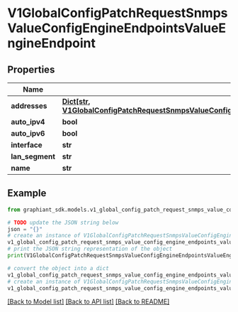 # V1GlobalConfigPatchRequestSnmpsValueConfigEngineEndpointsValueEngineEndpoint


## Properties

Name | Type | Description | Notes
------------ | ------------- | ------------- | -------------
**addresses** | [**Dict[str, V1GlobalConfigPatchRequestSnmpsValueConfigEngineEndpointsValueEngineEndpointAddressesValue]**](V1GlobalConfigPatchRequestSnmpsValueConfigEngineEndpointsValueEngineEndpointAddressesValue.md) |  | [optional] 
**auto_ipv4** | **bool** |  | [optional] 
**auto_ipv6** | **bool** |  | [optional] 
**interface** | **str** |  | [optional] 
**lan_segment** | **str** |  | [optional] 
**name** | **str** |  | [optional] 

## Example

```python
from graphiant_sdk.models.v1_global_config_patch_request_snmps_value_config_engine_endpoints_value_engine_endpoint import V1GlobalConfigPatchRequestSnmpsValueConfigEngineEndpointsValueEngineEndpoint

# TODO update the JSON string below
json = "{}"
# create an instance of V1GlobalConfigPatchRequestSnmpsValueConfigEngineEndpointsValueEngineEndpoint from a JSON string
v1_global_config_patch_request_snmps_value_config_engine_endpoints_value_engine_endpoint_instance = V1GlobalConfigPatchRequestSnmpsValueConfigEngineEndpointsValueEngineEndpoint.from_json(json)
# print the JSON string representation of the object
print(V1GlobalConfigPatchRequestSnmpsValueConfigEngineEndpointsValueEngineEndpoint.to_json())

# convert the object into a dict
v1_global_config_patch_request_snmps_value_config_engine_endpoints_value_engine_endpoint_dict = v1_global_config_patch_request_snmps_value_config_engine_endpoints_value_engine_endpoint_instance.to_dict()
# create an instance of V1GlobalConfigPatchRequestSnmpsValueConfigEngineEndpointsValueEngineEndpoint from a dict
v1_global_config_patch_request_snmps_value_config_engine_endpoints_value_engine_endpoint_from_dict = V1GlobalConfigPatchRequestSnmpsValueConfigEngineEndpointsValueEngineEndpoint.from_dict(v1_global_config_patch_request_snmps_value_config_engine_endpoints_value_engine_endpoint_dict)
```
[[Back to Model list]](../README.md#documentation-for-models) [[Back to API list]](../README.md#documentation-for-api-endpoints) [[Back to README]](../README.md)


